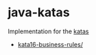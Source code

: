# java-katas

Implementation for the [katas](http://codekata.com/kata/) 

- [kata16-business-rules/](http://codekata.com/kata/kata16-business-rules)
